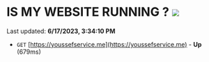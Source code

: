 # IS MY WEBSITE RUNNING ? [![](https://img.shields.io/static/v1?label=Sponsor&message=%E2%9D%A4&logo=GitHub&color=%23fe8e86)](https://github.com/sponsors/<username>)

Last updated: **6/17/2023, 3:34:10 PM**

- `GET` [https://youssefservice.me](https://youssefservice.me) - **Up** (679ms)
